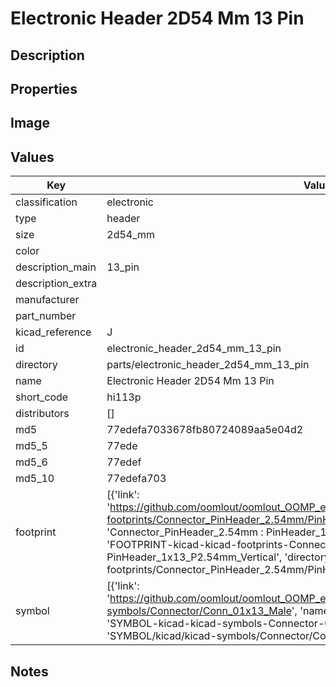 # Electronic Header 2D54 Mm 13 Pin

## Description

## Properties


## Image


## Values

| Key | Value |
| --- | --- |
| classification | electronic |
| type | header |
| size | 2d54_mm |
| color |  |
| description_main | 13_pin |
| description_extra |  |
| manufacturer |  |
| part_number |  |
| kicad_reference | J |
| id | electronic_header_2d54_mm_13_pin |
| directory | parts/electronic_header_2d54_mm_13_pin |
| name | Electronic Header 2D54 Mm 13 Pin |
| short_code | hi113p |
| distributors | [] |
| md5 | 77edefa7033678fb80724089aa5e04d2 |
| md5_5 | 77ede |
| md5_6 | 77edef |
| md5_10 | 77edefa703 |
| footprint | [{'link': 'https://github.com/oomlout/oomlout_OOMP_eda_V2/tree/main/FOOTPRINT/kicad/kicad-footprints/Connector_PinHeader_2.54mm/PinHeader_1x13_P2.54mm_Vertical', 'name': 'Connector_PinHeader_2.54mm : PinHeader_1x13_P2.54mm_Vertical', 'id': 'FOOTPRINT-kicad-kicad-footprints-Connector_PinHeader_2.54mm-PinHeader_1x13_P2.54mm_Vertical', 'directory': 'FOOTPRINT/kicad/kicad-footprints/Connector_PinHeader_2.54mm/PinHeader_1x13_P2.54mm_Vertical/'}] |
| symbol | [{'link': 'https://github.com/oomlout/oomlout_OOMP_eda_V2/tree/main/SYMBOL/kicad/kicad-symbols/Connector/Conn_01x13_Male', 'name': 'Connector : Conn_01x13_Male', 'id': 'SYMBOL-kicad-kicad-symbols-Connector-Conn_01x13_Male', 'directory': 'SYMBOL/kicad/kicad-symbols/Connector/Conn_01x13_Male/'}] |

## Notes

